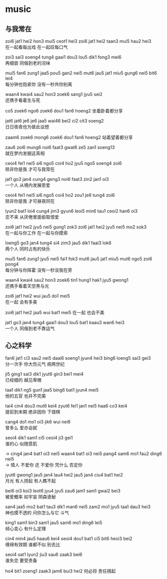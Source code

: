 # music

## 与我常在

zoi6 jat1 hei2 hon3 mui5 ceot1 hei3 zoi6 jat1 hei2 taan3 mui5 hau2 hei3  
在一起看每出戏 在一起叹每口气  

zoi3 sai3 soeng4 tung4 gaai1 dou3 lou5 dik1 fong3 mei6  
再细尝 同偕到老的况味  

mui5 fan6 zung1 jaa5 pou5 gan2 nei5 mut6 jau5 jat1 miu5 gung6 nei5 bit6 lei4  
每分钟也抱紧你 没有一秒共你别离   

waan4 kwai4 sau2 hon3 zoek6 sang1 jyu5 sei2  
还携手看着生与死  

co5 zoek6 ngo6 zoek6 dou1 fan6 hoeng2 
坐着卧着都分享  

jat6 jat6 je6 je6 jaa5 wai46 bei2 ci2 cit3 soeng2  
日日夜夜也为彼此设想  

zaam6 zoek6 mong6 zoek6 dou1 fan6 hoeng2
站着望着都分享 

zau6 zoi6 mung6 noi6 faat3 gwat6 ze5 zan1 soeng13  
就在梦内发掘这真相  

ceoi4 fei1 nei5 si6 ngo5 coi4 ho2 jyu5 ngo5 soeng4 zoi6  
除非你是我 才可与我常在  

jat1 go3 jan4 cung4 geng3 noi6 faat3 zin2 jan1 oi3  
一个人 从境内发展恩爱  

ceoi4 fei1 nei5 si6 ngo5 coi4 ho2 zou1 je6 tung4 zoi6  
除非你是我 才可昼夜同在  

lyun2 bat1 loi4 cung4 jim3 gyun6 leoi5 min6 tau1 ceoi2 han6 oi3  
恋不来 从厌倦里面偷取恨爱  

zoi6 jat1 hei2 jyu5 nei5 gung1 zok3 zoi6 jat1 hei2 jyu5 nei5 mo2 sok3   
在一起与你工作 在一起与你摸索  

loeng5 go3 jan4 tung4 si4 zim3 jau5 dik1 faai3 lok6  
两个人 同时占有的快乐  

mui5 fan6 zung1 jyu5 nei5 fai1 fok3 mut6 jau5 jat1 miu5 mut6 ngo5 zoi6 pong4  
每分钟与你挥霍 没有一秒没我在旁  

waan4 kwai4 sau2 hon3 zoek6 tin1 hung1 hak1 jyu5 gwong1  
还携手看着天空黑与光  

zoi6 jat1 hei2 wui jau5 do1 mei5  
在一起 会有多美  

zoi6 jat1 hei2 jaa5 wui bat1 mei5
在一起 也会不美  

jat1 go3 jan4 tung4 gaai1 dou3 lou5 bat1 kaau3 wan6 hei3  
一个人 同偕到老不靠运气  


## 心之科学

fan6 jat1 ci3 sau2 nei5 daai6 soeng1 jyun4 hei3 bing6 loeng5 sai3 gei3  
分一次手 你大伤元气 病两世纪  

ji5 ging1 sai3 dik1 jyut6 gin3 bei1 mei4  
已经细的 越见卑微  

taa1 dik1 ng5 gun1 jaa5 bing6 bat1 jyun4 mei5  
他的五官 也并不完美  

tai4 cin4 dou3 mut6 kei4 zyut6 fei1 jan1 nei5 haa6 co3 kei4  
提前到末期 绝非因你 下错棋  

cang4 do1 mo1 oi3 jik6 wui nei6  
曾多么 爱亦会腻  

seoi4 dik1 sam1 ci5 ceoi4 ji3 gei1  
谁的心 似随意肌  

-> cing4 jan4 bat1 oi3 nei5 waan4 bat1 oi3 nei5 pang4 sam6 mo1 fau2 ding6 nei5  
-> 情人 不爱你 还 不爱你 凭什么 否定你  

jyut6 gwong1 jau5 jan4 lau4 hei2 jau5 jan4 ciu4 bat1 hei2  
月光 有人捞起 有人瞧不起  

bei6 oi3 koi3 leot6 jyu4 jyu5 zau6 jam1 sam1 gwai2 bei3  
被爱概率 如宇宙 阴森诡秘  

san4 jaa5 mo2 bat1 tau3 dik1 man6 nei5 zam2 mo1 jyu5 taa1 dau3 hei3  
神也摸不透的 问你怎么与它 斗气  

king1 sam1 bin3 sam1 jau5 sam6 mo1 ding6 lei5  
倾心变心 有什么定理  

cin4 min4 jau5 haau6 kei4 seoi4 dou1 bat1 ci5 bit6 heoi3 bei2  
缠绵有效期 谁都不似 别去比  

seoi4 sat1 lyun2 jiu3 sau6 zaak3 bei6  
谁失恋 要受责备  

ho4 bit1 zoeng1 zaak3 jam6 bui3 hei2
何必将 责任揹起